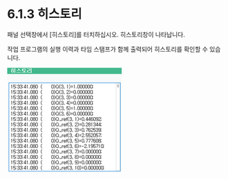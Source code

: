 ﻿# 6.1.3 히스토리

패널 선택창에서 \[히스토리\]를 터치하십시오. 히스토리창이 나타납니다.

작업 프로그램의 실행 이력과 타임 스탬프가 함께 출력되어 히스토리를 확인할 수 있습니다.

![그림 44 히스토리](../../_assets/tp630/pane-history.png)



